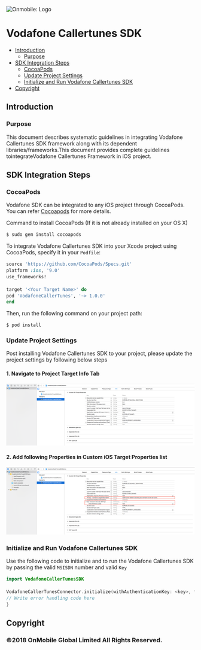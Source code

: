 ![Onmobile: Logo](http://t0.gstatic.com/images?q=tbn:ANd9GcQ7a6C5baa2f_3KA2zVpouH29tMGgRfcCn1PGuubySgbFbKuMxg)

# Vodafone Callertunes SDK

- [Introduction](#introduction)
  - [Purpose](#purpose)
- [SDK Integration Steps](#sdk-integration-steps)
  - [CocoaPods](#cocoapods)
  - [Update Project Settings](#update-project-settings)
  - [Initialize and Run Vodafone Callertunes SDK](#initialize-and-run-vodafone-callertunes-sdk)
- [Copyright](#copyright)

## Introduction

  ### Purpose

  This document describes systematic guidelines in integrating Vodafone Callertunes SDK framework along with its dependent libraries/frameworks.This document provides complete guidelines tointegrateVodafone Callertunes Framework in iOS project.

## SDK Integration Steps

  ### CocoaPods

  Vodafone SDK can be integrated to any iOS project through CocoaPods. You can refer [Cocoapods](https://guides.cocoapods.org/using/getting-started.html#getting-started) for more details.

  Command to install CocoaPods (If it is not already installed on your OS X)

```bash
$ sudo gem install cocoapods
```

  To integrate Vodafone Callertunes SDK into your Xcode project using CocoaPods, specify it in your `Podfile`:

```ruby
source 'https://github.com/CocoaPods/Specs.git'
platform :ios, '9.0'
use_frameworks!

target '<Your Target Name>' do
pod 'VodafoneCallerTunes', '~> 1.0.0'
end
```

  Then, run the following command on your project path:

```bash
$ pod install
```

  ### Update Project Settings

  Post installing Vodafone Callertunes SDK to your project, please update the project settings by following below steps

  #### 1. Navigate to Project Target Info Tab

![Step1](https://github.com/ONMO/VodafoneCallerTunes/blob/master/Navigate%20to%20Project%20Target%20Info%20Tab.png)

  #### 2. Add following Properties in Custom iOS Target Properties list

![Step2](https://github.com/ONMO/VodafoneCallerTunes/blob/master/Add%20following%20Properties%20in%20Custom%20iOS%20Target%20Properties%20list.png)

  ### Initialize and Run Vodafone Callertunes SDK

  Use the following code to initialize and to run the Vodafone Callertunes SDK by passing the valid `MSISDN` number and valid `Key`

```swift
import VodafoneCallerTunesSDK

VodafoneCallerTunesConnector.initialize(withAuthenticationKey: <key>, forPhoneNumber: <phoneNumber>, controller: self, animated: true) { (error) in
// Write error handling code here
}
```

## Copyright

### ©2018 OnMobile Global Limited All Rights Reserved.
